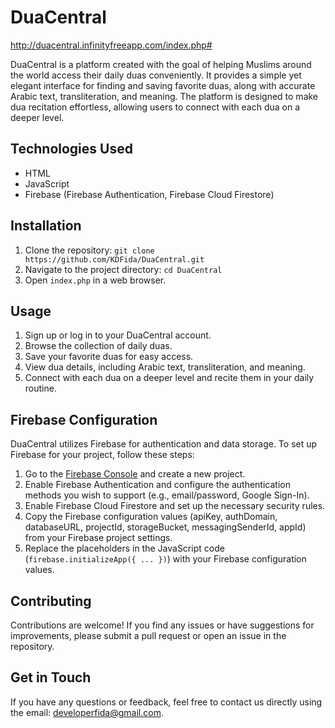 # DuaCentral

http://duacentral.infinityfreeapp.com/index.php#

DuaCentral is a platform created with the goal of helping Muslims around the world access their daily duas conveniently. It provides a simple yet elegant interface for finding and saving favorite duas, along with accurate Arabic text, transliteration, and meaning. The platform is designed to make dua recitation effortless, allowing users to connect with each dua on a deeper level.

## Technologies Used

- HTML
- JavaScript
- Firebase (Firebase Authentication, Firebase Cloud Firestore)

## Installation

1. Clone the repository: `git clone https://github.com/KDFida/DuaCentral.git`
2. Navigate to the project directory: `cd DuaCentral`
3. Open `index.php` in a web browser.

## Usage

1. Sign up or log in to your DuaCentral account.
2. Browse the collection of daily duas.
3. Save your favorite duas for easy access.
4. View dua details, including Arabic text, transliteration, and meaning.
5. Connect with each dua on a deeper level and recite them in your daily routine.

## Firebase Configuration

DuaCentral utilizes Firebase for authentication and data storage. To set up Firebase for your project, follow these steps:

1. Go to the [Firebase Console](https://console.firebase.google.com/) and create a new project.
2. Enable Firebase Authentication and configure the authentication methods you wish to support (e.g., email/password, Google Sign-In).
3. Enable Firebase Cloud Firestore and set up the necessary security rules.
4. Copy the Firebase configuration values (apiKey, authDomain, databaseURL, projectId, storageBucket, messagingSenderId, appId) from your Firebase project settings.
5. Replace the placeholders in the JavaScript code (`firebase.initializeApp({ ... })`) with your Firebase configuration values.

## Contributing

Contributions are welcome! If you find any issues or have suggestions for improvements, please submit a pull request or open an issue in the repository.

## Get in Touch

If you have any questions or feedback, feel free to contact us directly using the email: [developerfida@gmail.com](mailto:developerfida@gmail.com).
